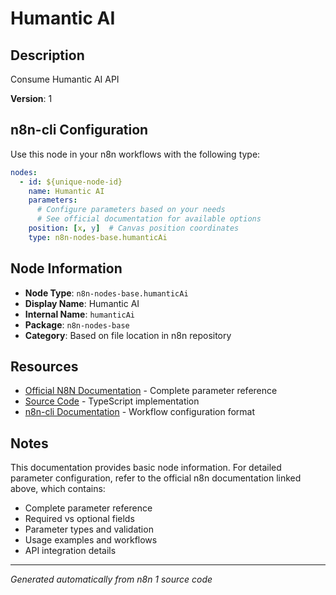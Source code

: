# Humantic AI

## Description

Consume Humantic AI API

**Version**: 1

## n8n-cli Configuration

Use this node in your n8n workflows with the following type:

```yaml
nodes:
  - id: ${unique-node-id}
    name: Humantic AI
    parameters:
      # Configure parameters based on your needs
      # See official documentation for available options
    position: [x, y]  # Canvas position coordinates
    type: n8n-nodes-base.humanticAi
```

## Node Information

- **Node Type**: `n8n-nodes-base.humanticAi`
- **Display Name**: Humantic AI
- **Internal Name**: `humanticAi`
- **Package**: `n8n-nodes-base`
- **Category**: Based on file location in n8n repository

## Resources

- [Official N8N Documentation](https://docs.n8n.io/integrations/builtin/app-nodes/n8n-nodes-base.humanticai/) - Complete parameter reference
- [Source Code](https://github.com/n8n-io/n8n/blob/master/packages/nodes-base/nodes/HumanticAI/HumanticAi.node.ts) - TypeScript implementation
- [n8n-cli Documentation](https://github.com/edenreich/n8n-cli) - Workflow configuration format

## Notes

This documentation provides basic node information. For detailed parameter configuration, 
refer to the official n8n documentation linked above, which contains:

- Complete parameter reference
- Required vs optional fields
- Parameter types and validation
- Usage examples and workflows
- API integration details

---
*Generated automatically from n8n 1 source code*
